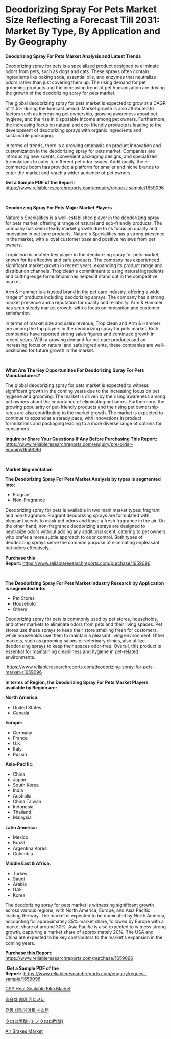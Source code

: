 <p><h1>Deodorizing Spray For Pets Market Size Reflecting a Forecast Till 2031: Market By Type, By Application and By Geography</h1></p><p><strong>Deodorizing Spray For Pets Market Analysis and Latest Trends</strong></p>
<p><p>Deodorizing spray for pets is a specialized product designed to eliminate odors from pets, such as dogs and cats. These sprays often contain ingredients like baking soda, essential oils, and enzymes that neutralize odors rather than just covering them up. The rising demand for pet grooming products and the increasing trend of pet humanization are driving the growth of the deodorizing spray for pets market.</p><p>The global deodorizing spray for pets market is expected to grow at a CAGR of 11.5% during the forecast period. Market growth is also attributed to factors such as increasing pet ownership, growing awareness about pet hygiene, and the rise in disposable income among pet owners. Furthermore, the increasing focus on natural and eco-friendly products is leading to the development of deodorizing sprays with organic ingredients and sustainable packaging.</p><p>In terms of trends, there is a growing emphasis on product innovation and customization in the deodorizing spray for pets market. Companies are introducing new scents, convenient packaging designs, and specialized formulations to cater to different pet odor issues. Additionally, the e-commerce boom has provided a platform for smaller and niche brands to enter the market and reach a wider audience of pet owners.</p></p>
<p><strong>Get a Sample PDF of the Report:&nbsp;</strong> <a href="https://www.reliableresearchreports.com/enquiry/request-sample/1659096">https://www.reliableresearchreports.com/enquiry/request-sample/1659096</a></p>
<p>&nbsp;</p>
<p><strong>Deodorizing Spray For Pets Major Market Players</strong></p>
<p><p>Nature's Specialities is a well-established player in the deodorizing spray for pets market, offering a range of natural and eco-friendly products. The company has seen steady market growth due to its focus on quality and innovation in pet care products. Nature's Specialities has a strong presence in the market, with a loyal customer base and positive reviews from pet owners.</p><p>Tropiclean is another key player in the deodorizing spray for pets market, known for its effective and safe products. The company has experienced significant market growth in recent years, expanding its product range and distribution channels. Tropiclean's commitment to using natural ingredients and cutting-edge formulations has helped it stand out in the competitive market.</p><p>Arm & Hammer is a trusted brand in the pet care industry, offering a wide range of products including deodorizing sprays. The company has a strong market presence and a reputation for quality and reliability. Arm & Hammer has seen steady market growth, with a focus on innovation and customer satisfaction.</p><p>In terms of market size and sales revenue, Tropiclean and Arm & Hammer are among the top players in the deodorizing spray for pets market. Both companies have reported strong sales figures and continued growth in recent years. With a growing demand for pet care products and an increasing focus on natural and safe ingredients, these companies are well-positioned for future growth in the market.</p></p>
<p>&nbsp;</p>
<p><strong>What Are The Key Opportunities For Deodorizing Spray For Pets Manufacturers?</strong></p>
<p><p>The global deodorizing spray for pets market is expected to witness significant growth in the coming years due to the increasing focus on pet hygiene and grooming. The market is driven by the rising awareness among pet owners about the importance of eliminating pet odors. Furthermore, the growing popularity of pet-friendly products and the rising pet ownership rates are also contributing to the market growth. The market is expected to continue to expand at a steady pace, with innovations in product formulations and packaging leading to a more diverse range of options for consumers.</p></p>
<p><strong>Inquire or Share Your Questions If Any Before Purchasing This Report:</strong> <a href="https://www.reliableresearchreports.com/enquiry/pre-order-enquiry/1659096">https://www.reliableresearchreports.com/enquiry/pre-order-enquiry/1659096</a></p>
<p>&nbsp;</p>
<p><strong>Market Segmentation</strong></p>
<p><strong>The Deodorizing Spray For Pets Market Analysis by types is segmented into:</strong></p>
<p><ul><li>Fragrant</li><li>Non-Fragrance</li></ul></p>
<p><p>Deodorizing spray for pets is available in two main market types: fragrant and non-fragrance. Fragrant deodorizing sprays are formulated with pleasant scents to mask pet odors and leave a fresh fragrance in the air. On the other hand, non-fragrance deodorizing sprays are designed to neutralize odors without adding any additional scent, catering to pet owners who prefer a more subtle approach to odor control. Both types of deodorizing sprays serve the common purpose of eliminating unpleasant pet odors effectively.</p></p>
<p><strong>Purchase this Report:&nbsp;</strong><a href="https://www.reliableresearchreports.com/purchase/1659096">https://www.reliableresearchreports.com/purchase/1659096</a></p>
<p>&nbsp;</p>
<p><strong>The Deodorizing Spray For Pets Market Industry Research by Application is segmented into:</strong></p>
<p><ul><li>Pet Stores</li><li>Household</li><li>Others</li></ul></p>
<p><p>Deodorizing spray for pets is commonly used by pet stores, households, and other markets to eliminate odors from pets and their living spaces. Pet stores use these sprays to keep their store smelling fresh for customers, while households use them to maintain a pleasant living environment. Other markets, such as grooming salons or veterinary clinics, also utilize deodorizing sprays to keep their spaces odor-free. Overall, this product is essential for maintaining cleanliness and hygiene in pet-related environments.</p></p>
<p><a href="https://www.reliableresearchreports.com/deodorizing-spray-for-pets-market-r1659096">&nbsp;https://www.reliableresearchreports.com/deodorizing-spray-for-pets-market-r1659096</a></p>
<p><strong>In terms of Region, the Deodorizing Spray For Pets Market Players available by Region are:</strong></p>
<p>
    <p> <strong> North America: </strong>
        <ul>
            <li>United States</li>
            <li>Canada</li>
        </ul>
        </p> 
    <p> <strong> Europe: </strong>
        <ul>
            <li>Germany</li>
            <li>France</li>
            <li>U.K.</li>
            <li>Italy</li>
            <li>Russia</li>
        </ul>
        </p> 
    <p> <strong> Asia-Pacific: </strong>
        <ul>
            <li>China</li>
            <li>Japan</li>
            <li>South Korea</li>
            <li>India</li>
            <li>Australia</li>
            <li>China Taiwan</li>
            <li>Indonesia</li>
            <li>Thailand</li>
            <li>Malaysia</li>
        </ul>
        </p> 
    <p> <strong> Latin America: </strong>
        <ul>
            <li>Mexico</li>
            <li>Brazil</li>
            <li>Argentina Korea</li>
            <li>Colombia</li>
        </ul>
        </p> 
    <p> <strong> Middle East & Africa: </strong>
        <ul>
            <li>Turkey</li>
            <li>Saudi</li>
            <li>Arabia</li>
            <li>UAE</li>
            <li>Korea</li>
        </ul>
    </p>
    </p>
<p><p>The deodorizing spray for pets market is witnessing significant growth across various regions, with North America, Europe, and Asia Pacific leading the way. The market is expected to be dominated by North America, accounting for approximately 35% market share, followed by Europe with a market share of around 30%. Asia Pacific is also expected to witness strong growth, capturing a market share of approximately 20%. The USA and China are expected to be key contributors to the market's expansion in the coming years.</p></p>
<p><strong>Purchase this Report: </strong><a href="https://www.reliableresearchreports.com/purchase/1659096">https://www.reliableresearchreports.com/purchase/1659096</a></p>
<p>&nbsp;<strong>Get a Sample PDF of the Report:&nbsp;&nbsp;</strong><a href="https://www.reliableresearchreports.com/enquiry/request-sample/1659096">https://www.reliableresearchreports.com/enquiry/request-sample/1659096</a></p>
<p><strong></strong></p>
<p><p><a href="https://github.com/fauzi1101fauzi/Market-Research-Report-List-1/blob/main/cpp-heat-sealable-film-market.md">CPP Heat Sealable Film Market</a></p><p><a href="https://github.com/mofijurk071/Market-Research-Report-List-1/blob/main/7684426147473.md">승용차 에어 컨디셔너</a></p><p><a href="https://medium.com/@khelifsolo/2024%EB%85%84%EB%B6%80%ED%84%B0-2031%EB%85%84%EA%B9%8C%EC%A7%80-cagr%EB%A1%9C-%ED%99%95%EC%9E%A5%EB%90%98%EA%B3%A0-%EC%9E%88%EB%8A%94-%EC%A0%84%EA%B8%B0-%ED%85%8C%EC%9D%BC%EA%B2%8C%EC%9D%B4%ED%8A%B8-%EC%8B%9C%EC%9E%A5-%EA%B7%9C%EB%AA%A8%EC%97%90-%EB%8C%80%ED%95%9C-%ED%86%B5%EC%B0%B0%EB%A0%A5-d8e350b25803">전동 테일게이트 시스템</a></p><p><a href="https://medium.com/@antonehyatt1/%E5%A1%A9%E9%85%A2%E9%85%B8-%E4%B8%80%E5%A1%A9%E5%8C%96%E9%89%9B%E9%85%B8-%E5%B8%82%E5%A0%B4%E3%81%AE%E6%88%90%E9%95%B7%E8%A6%8B%E9%80%9A%E3%81%97%E3%81%AF-2024%E5%B9%B4%E3%81%8B%E3%82%892031%E5%B9%B4%E3%81%BE%E3%81%A7%E3%81%AE%E9%96%93%E3%81%A7-%E3%81%AE%E5%B9%B4%E6%88%90%E9%95%B7%E7%8E%87%E3%81%A7%E6%8E%A8%E7%A7%BB%E3%81%97-%E5%B8%82%E5%A0%B4%E3%81%AE%E5%8B%95%E5%90%91%E5%88%86%E6%9E%90%E3%81%AB%E3%82%88%E3%82%8B%E5%BF%9C%E7%94%A8-%E5%9C%B0%E5%9F%9F%E5%88%A5%E8%A6%8B%E9%80%9A%E3%81%97-%E5%8F%8E%E7%9B%8A%E3%81%8C%E4%BA%88%E6%B8%AC%E3%81%95%E3%82%8C%E3%81%A6%E3%81%84%E3%81%BE%E3%81%99-e6f717acc89b">クロロ酢酸 (モノクロロ酢酸)</a></p><p><a href="https://issuu.com/reportprime-2/docs/air-brakes-market-size-2030.pptx">Air Brakes Market</a></p></p>